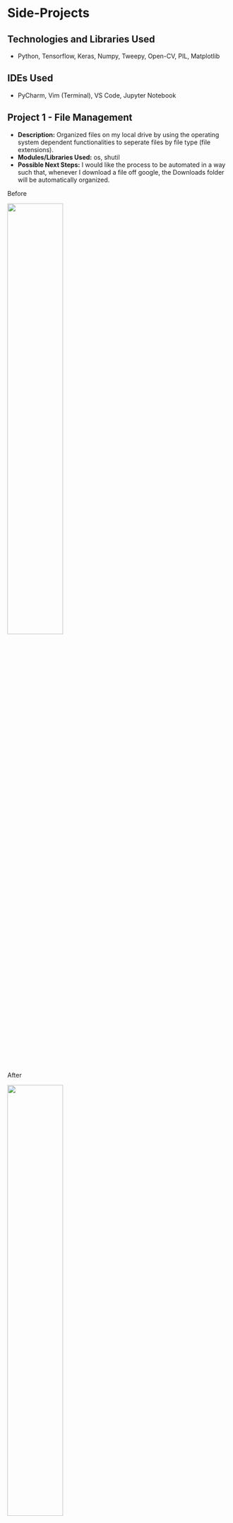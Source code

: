 # Side-Projects

## Technologies and Libraries Used
  
   * Python, Tensorflow, Keras, Numpy, Tweepy, Open-CV, PIL, Matplotlib
   
## IDEs Used
  
   * PyCharm, Vim (Terminal), VS Code, Jupyter Notebook
   
## Project 1 - File Management
  
  * __Description:__ Organized files on my local drive by using the operating system dependent functionalities to seperate files by file type (file extensions).
  * __Modules/Libraries Used:__ os, shutil
  * __Possible Next Steps:__ I would like the process to be automated in a way such that, whenever I download a file off google, the Downloads folder will be automatically organized.

  
Before

<img src = "https://github.com/iamaryaak/Side-Projects/blob/master/images/Screen%20Shot%202020-07-31%20at%202.57.43%20AM.png" width="50%" height="50%"/>

After

<img src = "https://github.com/iamaryaak/Side-Projects/blob/master/images/Screen%20Shot%202020-07-31%20at%202.59.24%20AM.png" width="50%" height="50%"/>




## Project 2 - Digit Recognization

  * __Description:__ Using the MNIST dataset, I need to correctly identify the handwritten digits automatically. I followed a Youtube tutorial to understand the basics of keras and tensorflow. 
  * __Modules/Libraries Used:__ tensorflow, keras, numpy, matplotlib, jupyter notebook
  * __Possible Next Steps:__ I would like to do this with letter recognition, same principles but different data set and implement it on my own.
  
<img src = "https://github.com/iamaryaak/Side-Projects/blob/master/images/Screen%20Shot%202021-01-17%20at%205.49.11%20PM.png" width="25%" height="25%"/>

## Project 3 - Trump Twitter Analysis
  
  * __Description:__ Analyzed Trump's tweets to answer various questions about his motives, which news channels he trusted, the tone of his tweets, etc. 
  * __Modules/Libraries Used:__ os, numpy, json, pandas, seaborn


## Project 4 - Otsu Region Recognition
  
  * __Description:__ Recognizes how many regions exist in an image
  * __Modules/Libraries Used:__ numpy, open-cv, PIL, matplotlib
  
  
## Project 5 - Face Recognition (using Eigenfaces)

* __Description:__ Train a machine learning algorithm to recognize faces from the AT&T face recognition dataset using the Eigenfaces algorithm
* __Modules/Libraries Used:__ numpy, open-cv, PIL, matplotlib, os

## Project 6 - Simple Discord Rock, Paper, Scissor Bot in golang
  
  * __Description:__ Plays one round of R, P, S with you.
  * __Modules/Libraries Used:__ golang, fmt, discordgo
  * __Possible Next Steps:__ I would like there to be more logic behind this bot and find a constant server to host the bot on
